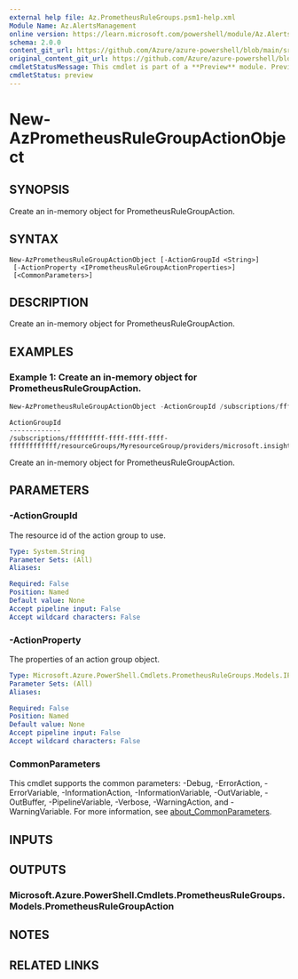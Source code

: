 ```yaml
---
external help file: Az.PrometheusRuleGroups.psm1-help.xml
Module Name: Az.AlertsManagement
online version: https://learn.microsoft.com/powershell/module/Az.AlertsManagement/new-azprometheusrulegroupactionobject
schema: 2.0.0
content_git_url: https://github.com/Azure/azure-powershell/blob/main/src/AlertsManagement/AlertsManagement/help/New-AzPrometheusRuleGroupActionObject.md
original_content_git_url: https://github.com/Azure/azure-powershell/blob/main/src/AlertsManagement/AlertsManagement/help/New-AzPrometheusRuleGroupActionObject.md
cmdletStatusMessage: This cmdlet is part of a **Preview** module. Preview versions aren't recommended for use in production environments. For more information, see https://aka.ms/azps-refstatus.
cmdletStatus: preview
---
```

# New-AzPrometheusRuleGroupActionObject

## SYNOPSIS
Create an in-memory object for PrometheusRuleGroupAction.

## SYNTAX

```
New-AzPrometheusRuleGroupActionObject [-ActionGroupId <String>]
 [-ActionProperty <IPrometheusRuleGroupActionProperties>]
 [<CommonParameters>]
```

## DESCRIPTION
Create an in-memory object for PrometheusRuleGroupAction.

## EXAMPLES

### Example 1: Create an in-memory object for PrometheusRuleGroupAction.
```powershell
New-AzPrometheusRuleGroupActionObject -ActionGroupId /subscriptions/fffffffff-ffff-ffff-ffff-ffffffffffff/resourceGroups/MyresourceGroup/providers/microsoft.insights/actiongroups/MyActionGroup -ActionProperty @{"key1" = "value1"}
```

```output
ActionGroupId
-------------
/subscriptions/fffffffff-ffff-ffff-ffff-ffffffffffff/resourceGroups/MyresourceGroup/providers/microsoft.insights/acti…
```

Create an in-memory object for PrometheusRuleGroupAction.

## PARAMETERS

### -ActionGroupId
The resource id of the action group to use.

```yaml
Type: System.String
Parameter Sets: (All)
Aliases:

Required: False
Position: Named
Default value: None
Accept pipeline input: False
Accept wildcard characters: False
```

### -ActionProperty
The properties of an action group object.

```yaml
Type: Microsoft.Azure.PowerShell.Cmdlets.PrometheusRuleGroups.Models.IPrometheusRuleGroupActionProperties
Parameter Sets: (All)
Aliases:

Required: False
Position: Named
Default value: None
Accept pipeline input: False
Accept wildcard characters: False
```

### CommonParameters
This cmdlet supports the common parameters: -Debug, -ErrorAction, -ErrorVariable, -InformationAction, -InformationVariable, -OutVariable, -OutBuffer, -PipelineVariable, -Verbose, -WarningAction, and -WarningVariable. For more information, see [about_CommonParameters](http://go.microsoft.com/fwlink/?LinkID=113216).

## INPUTS

## OUTPUTS

### Microsoft.Azure.PowerShell.Cmdlets.PrometheusRuleGroups.Models.PrometheusRuleGroupAction

## NOTES

## RELATED LINKS

